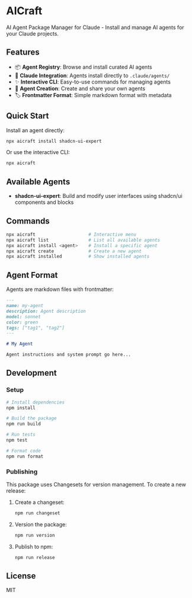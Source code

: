 # AICraft

AI Agent Package Manager for Claude - Install and manage AI agents for your Claude projects.

## Features

- 📦 **Agent Registry**: Browse and install curated AI agents
- 🎯 **Claude Integration**: Agents install directly to `.claude/agents/`
- ✨ **Interactive CLI**: Easy-to-use commands for managing agents
- 🔧 **Agent Creation**: Create and share your own agents
- 🏷️ **Frontmatter Format**: Simple markdown format with metadata

## Quick Start

Install an agent directly:

```bash
npx aicraft install shadcn-ui-expert
```

Or use the interactive CLI:

```bash
npx aicraft
```

## Available Agents

- **shadcn-ui-expert**: Build and modify user interfaces using shadcn/ui components and blocks

## Commands

```bash
npx aicraft                    # Interactive menu
npx aicraft list               # List all available agents
npx aicraft install <agent>    # Install a specific agent
npx aicraft create             # Create a new agent
npx aicraft installed          # Show installed agents
```

## Agent Format

Agents are markdown files with frontmatter:

```markdown
---
name: my-agent
description: Agent description
model: sonnet
color: green
tags: ["tag1", "tag2"]
---

# My Agent

Agent instructions and system prompt go here...
```

## Development

### Setup

```bash
# Install dependencies
npm install

# Build the package
npm run build

# Run tests
npm test

# Format code
npm run format
```

### Publishing

This package uses Changesets for version management. To create a new release:

1. Create a changeset:

   ```bash
   npm run changeset
   ```

2. Version the package:

   ```bash
   npm run version
   ```

3. Publish to npm:
   ```bash
   npm run release
   ```

## License

MIT
